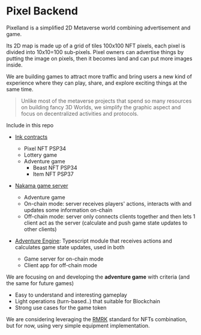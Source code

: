# Pixel Backend

Pixelland is a simplified 2D Metaverse world combining advertisement and game.

Its 2D map is made up of a grid of tiles 100x100 NFT pixels, each pixel is divided into 10x10=100 sub-pixels.
Pixel owners can advertise things by putting the image on pixels, then it becomes land and can put more images inside.

We are building games to attract more traffic and bring users a new kind of experience where they can play, share, and explore exciting things at the same time.

> Unlike most of the metaverse projects that spend so many resources on building fancy 3D Worlds, we simplify the graphic aspect and focus on decentralized activities and protocols.

Include in this repo

- [Ink contracts](./contracts/)
  - Pixel NFT PSP34
  - Lottery game
  - Adventure game
    - Beast NFT PSP34
    - Item NFT PSP37

- [Nakama game server](./nakama/)
  - Adventure game
  - On-chain mode: server receives players' actions, interacts with and updates some information on-chain
  - Off-chain mode: server only connects clients together and then lets 1 client act as the server (calculate and push game state updates to other clients)

- [Adventure Engine](./adventure_engine/): Typescript module that receives actions and calculates game state updates, used in both
  - Game server for on-chain mode
  - Client app for off-chain mode

We are focusing on and developing the **adventure game** with criteria (and the same for future games)

- Easy to understand and interesting gameplay
- Light operations (turn-based..) that suitable for Blockchain
- Strong use cases for the game token

We are considering leveraging the [RMRK](https://github.com/rmrk-team/rmrk-ink) standard for NFTs combination, but for now, using very simple equipment implementation.

